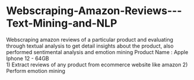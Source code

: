 # Webscraping-Amazon-Reviews---Text-Mining-and-NLP
Webscraping amazon reviews of a particular product and evaluating through textual analysis to get detail insights about the product, also performed sentimental analysis and  emotion mining
     Product Name : Apple Iphone 12 - 64GB  
     1) Extract reviews of any product from ecommerce website like amazon
     2) Perform emotion mining
